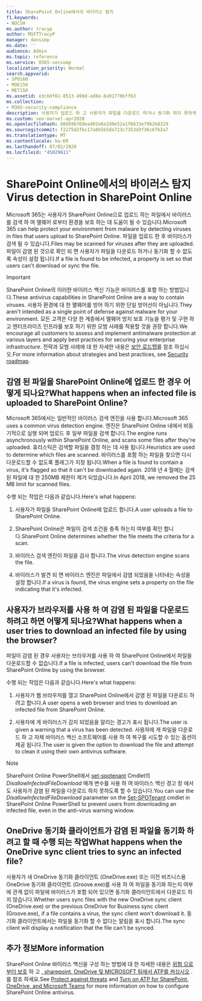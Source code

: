 ```yaml
---
title: SharePoint Online에서의 바이러스 탐지
f1.keywords:
- NOCSH
ms.author: tracyp
author: MSFTTracyP
manager: dansimp
ms.date: ''
audience: Admin
ms.topic: reference
ms.service: O365-seccomp
localization_priority: Normal
search.appverid:
- SPO160
- MOE150
- MET150
ms.assetid: e3c6df61-8513-499d-ad8e-8a91770bff63
ms.collection:
- M365-security-compliance
description: 사용자가 업로드 하 고 사용자가 파일을 다운로드 하거나 동기화 하지 못하게 하는 파일에서 SharePoint Online이 바이러스를 감지 하는 방법에 대해 알아봅니다.
ms.custom: seo-marvel-apr2020
ms.openlocfilehash: 60d696769ea402e6e2d0e52a1f6633e7962b8329
ms.sourcegitcommit: f2275d2fbc17a8b5b5da723c7353d3f36c6fb2a7
ms.translationtype: MT
ms.contentlocale: ko-KR
ms.lasthandoff: 07/02/2020
ms.locfileid: "45029611"
---
```

# <a name="virus-detection-in-sharepoint-online"></a><span data-ttu-id="0e7d9-103">SharePoint Online에서의 바이러스 탐지</span><span class="sxs-lookup"><span data-stu-id="0e7d9-103">Virus detection in SharePoint Online</span></span>

<span data-ttu-id="0e7d9-104">Microsoft 365는 사용자가 SharePoint Online으로 업로드 하는 파일에서 바이러스를 검색 하 여 맬웨어 로부터 환경을 보호 하는 데 도움이 될 수 있습니다.</span><span class="sxs-lookup"><span data-stu-id="0e7d9-104">Microsoft 365 can help protect your environment from malware by detecting viruses in files that users upload to SharePoint Online.</span></span> <span data-ttu-id="0e7d9-105">파일을 업로드 한 후 바이러스가 검색 될 수 있습니다.</span><span class="sxs-lookup"><span data-stu-id="0e7d9-105">Files may be scanned for viruses after they are uploaded.</span></span> <span data-ttu-id="0e7d9-106">파일이 감염 된 것으로 확인 되 면 사용자가 파일을 다운로드 하거나 동기화 할 수 없도록 속성이 설정 됩니다.</span><span class="sxs-lookup"><span data-stu-id="0e7d9-106">If a file is found to be infected, a property is set so that users can't download or sync the file.</span></span>

> [!IMPORTANT]
> <span data-ttu-id="0e7d9-107">SharePoint Online의 이러한 바이러스 백신 기능은 바이러스를 포함 하는 방법입니다.</span><span class="sxs-lookup"><span data-stu-id="0e7d9-107">These antivirus capabilities in SharePoint Online are a way to contain viruses.</span></span> <span data-ttu-id="0e7d9-108">사용자 환경에 대 한 맬웨어를 방어 하기 위한 단일 방어선이 아닙니다.</span><span class="sxs-lookup"><span data-stu-id="0e7d9-108">They aren't intended as a single point of defense against malware for your environment.</span></span> <span data-ttu-id="0e7d9-109">모든 고객은 다양 한 계층에서 맬웨어 방지 보호 기능을 평가 및 구현 하 고 엔터프라이즈 인프라를 보호 하기 위한 모범 사례를 적용할 것을 권장 합니다.</span><span class="sxs-lookup"><span data-stu-id="0e7d9-109">We encourage all customers to assess and implement antimalware protection at various layers and apply best practices for securing your enterprise infrastructure.</span></span> <span data-ttu-id="0e7d9-110">전략과 모범 사례에 대 한 자세한 내용은 [보안 로드맵](security-roadmap.md)를 참조 하십시오.</span><span class="sxs-lookup"><span data-stu-id="0e7d9-110">For more information about strategies and best practices, see [Security roadmap](security-roadmap.md).</span></span>

## <a name="what-happens-when-an-infected-file-is-uploaded-to-sharepoint-online"></a><span data-ttu-id="0e7d9-111">감염 된 파일을 SharePoint Online에 업로드 한 경우 어떻게 되나요?</span><span class="sxs-lookup"><span data-stu-id="0e7d9-111">What happens when an infected file is uploaded to SharePoint Online?</span></span>

<span data-ttu-id="0e7d9-112">Microsoft 365에서는 일반적인 바이러스 검색 엔진을 사용 합니다.</span><span class="sxs-lookup"><span data-stu-id="0e7d9-112">Microsoft 365 uses a common virus detection engine.</span></span> <span data-ttu-id="0e7d9-113">엔진은 SharePoint Online 내에서 비동기적으로 실행 되며 업로드 후 일부 파일을 검색 합니다.</span><span class="sxs-lookup"><span data-stu-id="0e7d9-113">The engine runs asynchronously within SharePoint Online, and scans some files after they're uploaded.</span></span> <span data-ttu-id="0e7d9-114">휴리스틱은 검색할 파일을 결정 하는 데 사용 됩니다.</span><span class="sxs-lookup"><span data-stu-id="0e7d9-114">Heuristics are used to determine which files are scanned.</span></span> <span data-ttu-id="0e7d9-115">바이러스를 포함 하는 파일을 찾으면 다시 다운로드할 수 없도록 플래그가 지정 됩니다.</span><span class="sxs-lookup"><span data-stu-id="0e7d9-115">When a file is found to contain a virus, it's flagged so that it can't be downloaded again.</span></span> <span data-ttu-id="0e7d9-116">2018 년 4 월에는 검색 된 파일에 대 한 250MB 제한이 제거 되었습니다.</span><span class="sxs-lookup"><span data-stu-id="0e7d9-116">In April 2018, we removed the 25 MB limit for scanned files.</span></span>

<span data-ttu-id="0e7d9-117">수행 되는 작업은 다음과 같습니다.</span><span class="sxs-lookup"><span data-stu-id="0e7d9-117">Here's what happens:</span></span>

1. <span data-ttu-id="0e7d9-118">사용자가 파일을 SharePoint Online에 업로드 합니다.</span><span class="sxs-lookup"><span data-stu-id="0e7d9-118">A user uploads a file to SharePoint Online.</span></span>

2. <span data-ttu-id="0e7d9-119">SharePoint Online은 파일이 검색 조건을 충족 하는지 여부를 확인 합니다.</span><span class="sxs-lookup"><span data-stu-id="0e7d9-119">SharePoint Online determines whether the file meets the criteria for a scan.</span></span>

3. <span data-ttu-id="0e7d9-120">바이러스 검색 엔진이 파일을 검사 합니다.</span><span class="sxs-lookup"><span data-stu-id="0e7d9-120">The virus detection engine scans the file.</span></span>

4. <span data-ttu-id="0e7d9-121">바이러스가 발견 되 면 바이러스 엔진은 파일에서 감염 되었음을 나타내는 속성을 설정 합니다.</span><span class="sxs-lookup"><span data-stu-id="0e7d9-121">If a virus is found, the virus engine sets a property on the file indicating that it's infected.</span></span>

## <a name="what-happens-when-a-user-tries-to-download-an-infected-file-by-using-the-browser"></a><span data-ttu-id="0e7d9-122">사용자가 브라우저를 사용 하 여 감염 된 파일을 다운로드 하려고 하면 어떻게 되나요?</span><span class="sxs-lookup"><span data-stu-id="0e7d9-122">What happens when a user tries to download an infected file by using the browser?</span></span>

<span data-ttu-id="0e7d9-123">파일이 감염 된 경우 사용자는 브라우저를 사용 하 여 SharePoint Online에서 파일을 다운로드할 수 없습니다.</span><span class="sxs-lookup"><span data-stu-id="0e7d9-123">If a file is infected, users can't download the file from SharePoint Online by using the browser.</span></span>

<span data-ttu-id="0e7d9-124">수행 되는 작업은 다음과 같습니다.</span><span class="sxs-lookup"><span data-stu-id="0e7d9-124">Here's what happens:</span></span>

1. <span data-ttu-id="0e7d9-125">사용자가 웹 브라우저를 열고 SharePoint Online에서 감염 된 파일을 다운로드 하려고 합니다.</span><span class="sxs-lookup"><span data-stu-id="0e7d9-125">A user opens a web browser and tries to download an infected file from SharePoint Online.</span></span>

2. <span data-ttu-id="0e7d9-126">사용자에 게 바이러스가 감지 되었음을 알리는 경고가 표시 됩니다.</span><span class="sxs-lookup"><span data-stu-id="0e7d9-126">The user is given a warning that a virus has been detected.</span></span> <span data-ttu-id="0e7d9-127">사용자에 게 파일을 다운로드 하 고 자체 바이러스 백신 소프트웨어를 사용 하 여 복구를 시도할 수 있는 옵션이 제공 됩니다.</span><span class="sxs-lookup"><span data-stu-id="0e7d9-127">The user is given the option to download the file and attempt to clean it using their own antivirus software.</span></span>

> [!NOTE]
> <span data-ttu-id="0e7d9-128">SharePoint Online PowerShell에서 [set-spotenant](https://docs.microsoft.com/powershell/module/sharepoint-online/Set-SPOTenant) Cmdlet의 *DisallowInfectedFileDownload* 매개 변수를 사용 하 여 바이러스 백신 경고 창 에서도 사용자가 감염 된 파일을 다운로드 하지 못하도록 할 수 있습니다.</span><span class="sxs-lookup"><span data-stu-id="0e7d9-128">You can use the *DisallowInfectedFileDownload* parameter on the [Set-SPOTenant](https://docs.microsoft.com/powershell/module/sharepoint-online/Set-SPOTenant) cmdlet in SharePoint Online PowerShell to prevent users from downloading an infected file, even in the anti-virus warning window.</span></span>

## <a name="what-happens-when-the-onedrive-sync-client-tries-to-sync-an-infected-file"></a><span data-ttu-id="0e7d9-129">OneDrive 동기화 클라이언트가 감염 된 파일을 동기화 하려고 할 때 수행 되는 작업</span><span class="sxs-lookup"><span data-stu-id="0e7d9-129">What happens when the OneDrive sync client tries to sync an infected file?</span></span>

<span data-ttu-id="0e7d9-130">사용자가 새 OneDrive 동기화 클라이언트 (OneDrive.exe) 또는 이전 비즈니스용 OneDrive 동기화 클라이언트 (Groove.exe)를 사용 하 여 파일을 동기화 하는지 여부에 관계 없이 파일에 바이러스가 포함 되어 있으면 동기화 클라이언트에서 다운로드 하지 않습니다.</span><span class="sxs-lookup"><span data-stu-id="0e7d9-130">Whether users sync files with the new OneDrive sync client (OneDrive.exe) or the previous OneDrive for Business sync client (Groove.exe), if a file contains a virus, the sync client won't download it.</span></span> <span data-ttu-id="0e7d9-131">동기화 클라이언트에서는 파일을 동기화 할 수 없다는 알림을 표시 합니다.</span><span class="sxs-lookup"><span data-stu-id="0e7d9-131">The sync client will display a notification that the file can't be synced.</span></span>

## <a name="more-information"></a><span data-ttu-id="0e7d9-132">추가 정보</span><span class="sxs-lookup"><span data-stu-id="0e7d9-132">More information</span></span>

<span data-ttu-id="0e7d9-133">SharePoint Online 바이러스 백신을 구성 하는 방법에 대 한 자세한 내용은 [위협 으로부터 보호](https://docs.microsoft.com/microsoft-365/security/office-365-security/protect-against-threats?view=o365-worldwide#requirements) 하 고 [, sharepoint, OneDrive 및 MICROSOFT 팀에서 ATP를 켜십시오](https://docs.microsoft.com/microsoft-365/security/office-365-security/turn-on-atp-for-spo-odb-and-teams?view=o365-worldwide) .를 참조 하세요.</span><span class="sxs-lookup"><span data-stu-id="0e7d9-133">See [Protect against threats](https://docs.microsoft.com/microsoft-365/security/office-365-security/protect-against-threats?view=o365-worldwide#requirements) and [Turn on ATP for SharePoint, OneDrive, and Microsoft Teams](https://docs.microsoft.com/microsoft-365/security/office-365-security/turn-on-atp-for-spo-odb-and-teams?view=o365-worldwide) for more information on how to configure SharePoint Online antivirus.</span></span>


